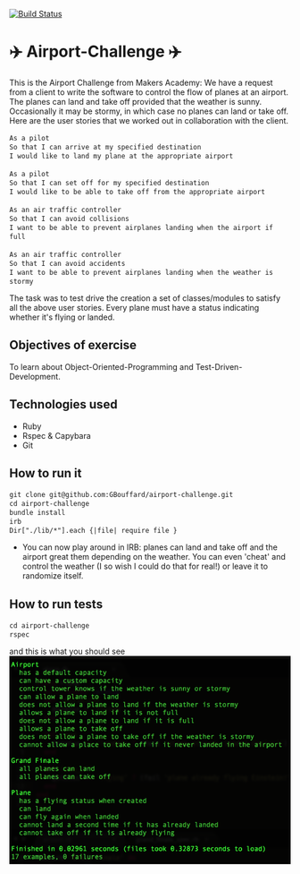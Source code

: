 [![Build Status](https://travis-ci.org/GBouffard/Airport-challenge.svg?branch=master)](https://travis-ci.org/GBouffard/Airport-challenge)

:airplane: Airport-Challenge :airplane:
===========
This is the Airport Challenge from Makers Academy: We have a request from a client to write the software to control the flow of planes at an airport. The planes can land and take off provided that the weather is sunny. Occasionally it may be stormy, in which case no planes can land or take off. Here are the user stories that we worked out in collaboration with the client.

```
As a pilot
So that I can arrive at my specified destination
I would like to land my plane at the appropriate airport

As a pilot
So that I can set off for my specified destination
I would like to be able to take off from the appropriate airport

As an air traffic controller
So that I can avoid collisions
I want to be able to prevent airplanes landing when the airport if full

As an air traffic controller
So that I can avoid accidents
I want to be able to prevent airplanes landing when the weather is stormy
```
The task was to test drive the creation a set of classes/modules to satisfy all the above user stories. Every plane must have a status indicating whether it's flying or landed.

Objectives of exercise
----
To learn about Object-Oriented-Programming and Test-Driven-Development.

Technologies used
----
- Ruby
- Rspec & Capybara
- Git

How to run it
----
```
git clone git@github.com:GBouffard/airport-challenge.git
cd airport-challenge
bundle install
irb
Dir["./lib/*"].each {|file| require file }
```
- You can now play around in IRB: planes can land and take off and the airport great them depending on the weather. You can even 'cheat' and control the weather (I so wish I could do that for real!) or leave it to randomize itself.

How to run tests
----
```
cd airport-challenge
rspec
```
and this is what you should see
![](public/rspec_screenshot.png)